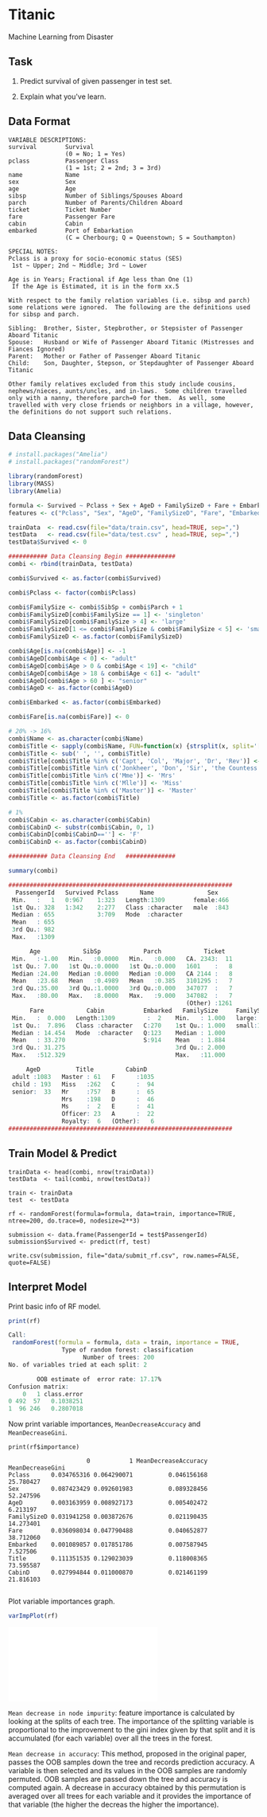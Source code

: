 # Titanic

Machine Learning from Disaster

## Task

1. Predict survival of given passenger in test set.

2. Explain what you've learn.

## Data Format

```
VARIABLE DESCRIPTIONS:
survival        Survival
                (0 = No; 1 = Yes)
pclass          Passenger Class
                (1 = 1st; 2 = 2nd; 3 = 3rd)
name            Name
sex             Sex
age             Age
sibsp           Number of Siblings/Spouses Aboard
parch           Number of Parents/Children Aboard
ticket          Ticket Number
fare            Passenger Fare
cabin           Cabin
embarked        Port of Embarkation
                (C = Cherbourg; Q = Queenstown; S = Southampton)

SPECIAL NOTES:
Pclass is a proxy for socio-economic status (SES)
 1st ~ Upper; 2nd ~ Middle; 3rd ~ Lower

Age is in Years; Fractional if Age less than One (1)
 If the Age is Estimated, it is in the form xx.5

With respect to the family relation variables (i.e. sibsp and parch)
some relations were ignored.  The following are the definitions used
for sibsp and parch.

Sibling:  Brother, Sister, Stepbrother, or Stepsister of Passenger Aboard Titanic
Spouse:   Husband or Wife of Passenger Aboard Titanic (Mistresses and Fiances Ignored)
Parent:   Mother or Father of Passenger Aboard Titanic
Child:    Son, Daughter, Stepson, or Stepdaughter of Passenger Aboard Titanic

Other family relatives excluded from this study include cousins,
nephews/nieces, aunts/uncles, and in-laws.  Some children travelled
only with a nanny, therefore parch=0 for them.  As well, some
travelled with very close friends or neighbors in a village, however,
the definitions do not support such relations.
```

## Data Cleansing

```R
# install.packages("Amelia")
# install.packages("randomForest")

library(randomForest)
library(MASS)
library(Amelia)

formula <- Survived ~ Pclass + Sex + AgeD + FamilySizeD + Fare + Embarked + Title + CabinD
features <- c("Pclass", "Sex", "AgeD", "FamilySizeD", "Fare", "Embarked")

trainData  <- read.csv(file="data/train.csv", head=TRUE, sep=",")
testData   <- read.csv(file="data/test.csv" , head=TRUE, sep=",")
testData$Survived <- 0

########### Data Cleansing Begin ##############
combi <- rbind(trainData, testData)

combi$Survived <- as.factor(combi$Survived)

combi$Pclass <- factor(combi$Pclass) 

combi$FamilySize <- combi$SibSp + combi$Parch + 1
combi$FamilySizeD[combi$FamilySize == 1] <- 'singleton'
combi$FamilySizeD[combi$FamilySize > 4] <- 'large'
combi$FamilySizeD[1 <= combi$FamilySize & combi$FamilySize < 5] <- 'small'
combi$FamilySizeD <- as.factor(combi$FamilySizeD)

combi$Age[is.na(combi$Age)] <- -1
combi$AgeD[combi$Age < 0] <- "adult"
combi$AgeD[combi$Age > 0 & combi$Age < 19] <- "child"
combi$AgeD[combi$Age > 18 & combi$Age < 61] <- "adult"
combi$AgeD[combi$Age > 60 ] <- "senior"
combi$AgeD <- as.factor(combi$AgeD)

combi$Embarked <- as.factor(combi$Embarked)

combi$Fare[is.na(combi$Fare)] <- 0

# 20% -> 16%
combi$Name <- as.character(combi$Name)
combi$Title <- sapply(combi$Name, FUN=function(x) {strsplit(x, split='[,.]')[[1]][2]})
combi$Title <- sub(' ', '', combi$Title)
combi$Title[combi$Title %in% c('Capt', 'Col', 'Major', 'Dr', 'Rev')] <- 'Officer'
combi$Title[combi$Title %in% c('Jonkheer', 'Don', 'Sir', 'the Countess', 'Dona', 'Lady')] <- 'Royalty'
combi$Title[combi$Title %in% c('Mme')] <- 'Mrs'
combi$Title[combi$Title %in% c('Mlle')] <- 'Miss'
combi$Title[combi$Title %in% c('Master')] <- 'Master'
combi$Title <- as.factor(combi$Title)

# 1%
combi$Cabin <- as.character(combi$Cabin)
combi$CabinD <- substr(combi$Cabin, 0, 1)
combi$CabinD[combi$CabinD==''] <- 'F'
combi$CabinD <- as.factor(combi$CabinD)

########### Data Cleansing End   ##############

summary(combi)

###############################################################
  PassengerId   Survived Pclass      Name               Sex
 Min.   :   1   0:967    1:323   Length:1309        female:466
 1st Qu.: 328   1:342    2:277   Class :character   male  :843
 Median : 655            3:709   Mode  :character
 Mean   : 655
 3rd Qu.: 982
 Max.   :1309

      Age            SibSp            Parch            Ticket
 Min.   :-1.00   Min.   :0.0000   Min.   :0.000   CA. 2343:  11
 1st Qu.: 7.00   1st Qu.:0.0000   1st Qu.:0.000   1601    :   8
 Median :24.00   Median :0.0000   Median :0.000   CA 2144 :   8
 Mean   :23.68   Mean   :0.4989   Mean   :0.385   3101295 :   7
 3rd Qu.:35.00   3rd Qu.:1.0000   3rd Qu.:0.000   347077  :   7
 Max.   :80.00   Max.   :8.0000   Max.   :9.000   347082  :   7
                                                  (Other) :1261
      Fare            Cabin           Embarked   FamilySize     FamilySizeD
 Min.   :  0.000   Length:1309         :  2    Min.   : 1.000   large:  82
 1st Qu.:  7.896   Class :character   C:270    1st Qu.: 1.000   small:1227
 Median : 14.454   Mode  :character   Q:123    Median : 1.000
 Mean   : 33.270                      S:914    Mean   : 1.884
 3rd Qu.: 31.275                               3rd Qu.: 2.000
 Max.   :512.329                               Max.   :11.000

     AgeD          Title         CabinD
 adult :1083   Master : 61   F      :1035
 child : 193   Miss   :262   C      :  94
 senior:  33   Mr     :757   B      :  65
               Mrs    :198   D      :  46
               Ms     :  2   E      :  41
               Officer: 23   A      :  22
               Royalty:  6   (Other):   6
###############################################################
```

## Train Model & Predict

```
trainData <- head(combi, nrow(trainData))
testData  <- tail(combi, nrow(testData))

train <- trainData
test  <- testData

rf <- randomForest(formula=formula, data=train, importance=TRUE, ntree=200, do.trace=0, nodesize=2**3)

submission <- data.frame(PassengerId = test$PassengerId)
submission$Survived <- predict(rf, test)

write.csv(submission, file="data/submit_rf.csv", row.names=FALSE, quote=FALSE)
```

## Interpret Model

Print basic info of RF model.

```R
print(rf)

Call:
 randomForest(formula = formula, data = train, importance = TRUE,      ntree = 200, do.trace = 0, nodesize = 2^3)
               Type of random forest: classification
                     Number of trees: 200
No. of variables tried at each split: 2

        OOB estimate of  error rate: 17.17%
Confusion matrix:
    0   1 class.error
0 492  57   0.1038251
1  96 246   0.2807018
```

Now print variable importances, `MeanDecreaseAccuracy` and `MeanDecreaseGini`.

```
print(rf$importance)

                      0           1 MeanDecreaseAccuracy MeanDecreaseGini
Pclass      0.034765316 0.064290071          0.046156168        25.780427
Sex         0.087423429 0.092601983          0.089328456        52.247596
AgeD        0.003163959 0.008927173          0.005402472         6.213197
FamilySizeD 0.031941258 0.003872676          0.021190435        14.273401
Fare        0.036098034 0.047790488          0.040652877        38.712060
Embarked    0.001089857 0.017851786          0.007587945         7.527506
Title       0.111351535 0.129023039          0.118008365        73.595587
CabinD      0.027994844 0.011000870          0.021461199        21.816103


```

Plot variable importances graph.

```R
varImpPlot(rf)
```

![img](./Rplots.pdf)

`Mean decrease in node impurity`: feature importance is calculated by looking at the splits of each tree. The importance of the splitting variable is proportional to the improvement to the gini index given by that split and it is accumulated (for each variable) over all the trees in the forest.

`Mean decrease in accuracy`: This method, proposed in the original paper, passes the OOB samples down the tree and records prediction accuracy. A variable is then selected and its values in the OOB samples are randomly permuted. OOB samples are passed down the tree and accuracy is computed again. A decrease in accuracy obtained by this permutation is averaged over all trees for each variable and it provides the importance of that variable (the higher the decreas the higher the importance).